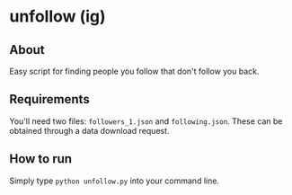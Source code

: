 # unfollow (ig)

## About
Easy script for finding people you follow that don't follow you back.

## Requirements
You'll need two files: `followers_1.json` and `following.json`. These can be obtained through a data download request.

## How to run
Simply type `python unfollow.py` into your command line.
